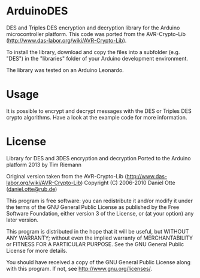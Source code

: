 ArduinoDES
==========

DES and Triples DES encryption and decryption library for the Arduino microcontroller platform.
This code was ported from the AVR-Crypto-Lib (http://www.das-labor.org/wiki/AVR-Crypto-Lib).

To install the library, download and copy the files into a subfolder (e.g. "DES") in the 
"libraries" folder of your Arduino development environment.

The library was tested on an Arduino Leonardo.


Usage
=====

It is possible to encrypt and decrypt messages with the DES or Triples DES crypto algorithms.
Have a look at the example code for more information.


License
=======

Library for DES and 3DES encryption and decryption
Ported to the Arduino platform 2013 by Tim Riemann

Original version taken from the AVR-Crypto-Lib
(http://www.das-labor.org/wiki/AVR-Crypto-Lib)
Copyright (C) 2006-2010  Daniel Otte (daniel.otte@rub.de)

This program is free software: you can redistribute it and/or modify
it under the terms of the GNU General Public License as published by
the Free Software Foundation, either version 3 of the License, or
(at your option) any later version.

This program is distributed in the hope that it will be useful,
but WITHOUT ANY WARRANTY; without even the implied warranty of
MERCHANTABILITY or FITNESS FOR A PARTICULAR PURPOSE.  See the
GNU General Public License for more details.

You should have received a copy of the GNU General Public License
along with this program.  If not, see <http://www.gnu.org/licenses/>.
